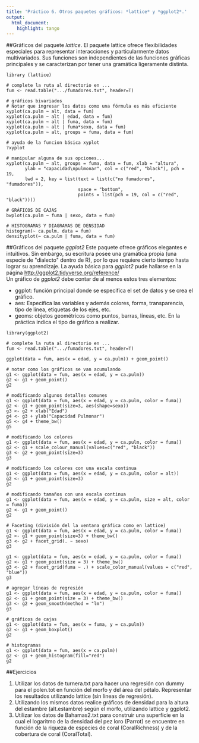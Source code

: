 ```yaml
---
title: 'Práctico 6. Otros paquetes gráficos: *lattice* y *ggplot2*.'
output: 
  html_document:
    highlight: tango
---
```


##Gráficos del paquete *lattice*.
El paquete lattice ofrece flexibilidades especiales para representar interacciones y particularmente datos multivariados. Sus funciones son independientes de las funciones gráficas principales y se caracterizan por tener una gramática ligeramente distinta.   

```{r, eval=FALSE}
library (lattice)

# complete la ruta al directorio en ...
fum <- read.table(".../fumadores.txt", header=T)

# gráficos bivariados
# Notar que ingresar los datos como una fórmula es más eficiente
xyplot(ca.pulm ~ alt, data = fum)
xyplot(ca.pulm ~ alt | edad, data = fum)
xyplot(ca.pulm ~ alt | fuma, data = fum)
xyplot(ca.pulm ~ alt | fuma*sexo, data = fum)
xyplot(ca.pulm ~ alt, groups = fuma, data = fum)

# ayuda de la funcion básica xyplot
?xyplot

# manipular alguna de sus opciones...
xyplot(ca.pulm ~ alt, groups = fuma, data = fum, xlab = "altura", 
       ylab = "capacidad\npulmonar", col = c("red", "black"), pch = 19, 
       lwd = 2, key = list(text = list(c("no fumadores", "fumadores")), 
                           space = "bottom", 
                           points = list(pch = 19, col = c("red", "black"))))

# GRÁFICOS DE CAJAS
bwplot(ca.pulm ~ fuma | sexo, data = fum)

# HISTOGRAMAS Y DIAGRAMAS DE DENSIDAD
histogram(~ ca.pulm, data = fum)
densityplot(~ ca.pulm | fuma, data = fum)
```

##Gráficos del paquete *ggplot2*
Este paquete ofrece gráficos elegantes e intuitivos. Sin embargo, su escritura posee una gramática propia (una especie de "dialecto" dentro de R), por lo que requiere cierto tiempo hasta lograr su aprendizaje. La ayuda básica para *ggplot2* pude hallarse en la página http://ggplot2.tidyverse.org/reference/  
Un gráfico de *ggplot2* debe contar de al menos estos tres elementos:  

* ggplot: función principal donde se especifica el set de datos y se crea el gráfico.   
* aes: Especifica las variables y además  colores, forma, transparencia, tipo de línea, etiquetas de los ejes, etc.  
* geoms: objetos geométricos como puntos, barras, líneas, etc. En la práctica indica el tipo de gráfico a realizar.  

```{r, eval=FALSE}
library(ggplot2)

# complete la ruta al directorio en ...
fum <- read.table(".../fumadores.txt", header=T)

ggplot(data = fum, aes(x = edad, y = ca.pulm)) + geom_point()

# notar como los gráficos se van acumulando
g1 <- ggplot(data = fum, aes(x = edad, y = ca.pulm))
g2 <- g1 + geom_point()
g2

# modificando algunos detalles comunes
g1 <- ggplot(data = fum, aes(x = edad, y = ca.pulm, color = fuma)) 
g2 <- g1 + geom_point(size=3, aes(shape=sexo)) 
g3 <- g2 + xlab("Edad")
g4 <- g3 + ylab("Capacidad Pulmonar")
g5 <- g4 + theme_bw()
g5

# modificando los colores 
g1 <- ggplot(data = fum, aes(x = edad, y = ca.pulm, color = fuma)) 
g2 <- g1 + scale_colour_manual(values=c("red", "black"))
g3 <- g2 + geom_point(size=3) 
g3

# modificando los colores con una escala continua
g1 <- ggplot(data = fum, aes(x = edad, y = ca.pulm, color = alt)) 
g2 <- g1 + geom_point(size=3) 
g2

# modificando tamaños con una escala continua
g1 <- ggplot(data = fum, aes(x = edad, y = ca.pulm, size = alt, color = fuma)) 
g2 <- g1 + geom_point() 
g2

# Faceting (división del la ventana gráfica como en lattice)
g1 <- ggplot(data = fum, aes(x = edad, y = ca.pulm, color = fuma))
g2 <- g1 + geom_point(size=3) + theme_bw()
g3 <- g2 + facet_grid(. ~ sexo)
g3

g1 <- ggplot(data = fum, aes(x = edad, y = ca.pulm, color = fuma))
g2 <- g1 + geom_point(size = 3) + theme_bw()
g3 <- g2 + facet_grid(fuma ~ .) + scale_color_manual(values = c("red", "blue"))
g3

# agregar líneas de regresión
g1 <- ggplot(data = fum, aes(x = edad, y = ca.pulm, color = fuma))
g2 <- g1 + geom_point(size = 3) + theme_bw()
g3 <- g2 + geom_smooth(method = "lm")
g3

# gráficos de cajas
g1 <- ggplot(data = fum, aes(x = fuma, y = ca.pulm))
g2 <- g1 + geom_boxplot()
g2

# histogramas
g1 <- ggplot(data = fum, aes(x = ca.pulm))
g2 <- g1 + geom_histogram(fill="red")
g2
```

##Ejercicios
1. Utilizar los datos de turnera.txt para  hacer una regresión con dummy para el polen.tot en función del morfo y del área del pétalo. Representar los resultados utilizando lattice (sin líneas de regresión).  
2. Utilizando los mismos datos realice gráficos de densidad para la altura del estambre (alt.estambre) según el morfo, utilizando lattice y ggplot2.  
3. Utilizar los datos de Bahamas2.txt para construir una superficie en la cual el logaritmo de la densidad del pez loro (Parrot) se encuentre en función de la riqueza de especies de coral (CoralRichness) y de la cobertura de coral (CoralTotal).  
